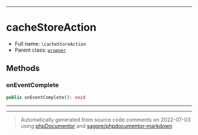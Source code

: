 ***

# cacheStoreAction





* Full name: `\cacheStoreAction`
* Parent class: [`wrapper`](./yxorP/inc/wrapper.md)




## Methods


### onEventComplete



```php
public onEventComplete(): void
```











***


***
> Automatically generated from source code comments on 2022-07-03 using [phpDocumentor](http://www.phpdoc.org/) and [saggre/phpdocumentor-markdown](https://github.com/Saggre/phpDocumentor-markdown)
